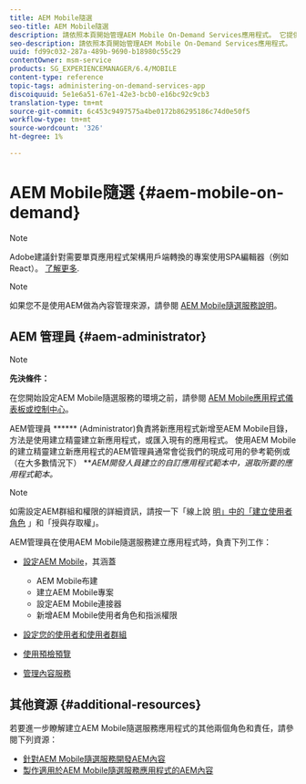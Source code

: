```yaml
---
title: AEM Mobile隨選
seo-title: AEM Mobile隨選
description: 請依照本頁開始管理AEM Mobile On-Demand Services應用程式。 它提供隨選服務AEM管理員的角色和責任概觀。
seo-description: 請依照本頁開始管理AEM Mobile On-Demand Services應用程式。 它提供隨選服務AEM管理員的角色和責任概觀。
uuid: fd99c032-287a-489b-9690-b18980c55c29
contentOwner: msm-service
products: SG_EXPERIENCEMANAGER/6.4/MOBILE
content-type: reference
topic-tags: administering-on-demand-services-app
discoiquuid: 5e1e6a51-67e1-42e3-bcb0-e16bc92c9cb3
translation-type: tm+mt
source-git-commit: 6c453c9497575a4be0172b86295186c74d0e50f5
workflow-type: tm+mt
source-wordcount: '326'
ht-degree: 1%

---
```



# AEM Mobile隨選 {#aem-mobile-on-demand}

>[!NOTE]
>
>Adobe建議針對需要單頁應用程式架構用戶端轉換的專案使用SPA編輯器（例如React）。 [了解更多](/help/sites-developing/spa-overview.md).

>[!NOTE]
>
>如果您不是使用AEM做為內容管理來源，請參閱 [AEM Mobile隨選服務說明](https://helpx.adobe.com/digital-publishing-solution/topics.html)。

## AEM 管理員 {#aem-administrator}

>[!NOTE]
>
>**先決條件：**
>
>在您開始設定AEM Mobile隨選服務的環境之前，請參閱 [AEM Mobile應用程式儀表板或控制中心](/help/mobile/mobile-apps-ondemand-application-dashboard.md)。

AEM管理員 ****** (Administrator)負責將新應用程式新增至AEM Mobile目錄，方法是使用建立精靈建立新應用程式，或匯入現有的應用程式。 使用AEM Mobile的建立精靈建立新應用程式的AEM管理員通常會從我們的現成可用的參考範例或（在大多數情況下） ***AEM開發人員建立的自訂應用程式範本中，選取所要的應用程式範本。*

>[!NOTE]
>
>如需設定AEM群組和權限的詳細資訊，請按一下「線上說 [明」中的「建立使用者角色](https://helpx.adobe.com/digital-publishing-solution/help/account-admin-dps.html) 」和「授與存取權」。

AEM管理員在使用AEM Mobile隨選服務建立應用程式時，負責下列工作：

* [設定AEM Mobile](/help/mobile/aem-mobile-setup.md)，其涵蓋

   * AEM Mobile布建
   * 建立AEM Mobile專案
   * 設定AEM Mobile連接器
   * 新增AEM Mobile使用者角色和指派權限

* [設定您的使用者和使用者群組](/help/mobile/aem-mobile-configure-users.md)
* [使用預檢預覽](/help/mobile/aem-mobile-manage-ondemand-services.md)
* [管理內容服務](/help/mobile/developing-content-services.md)

## 其他資源 {#additional-resources}

若要進一步瞭解建立AEM Mobile隨選服務應用程式的其他兩個角色和責任，請參閱下列資源：

* [針對AEM Mobile隨選服務開發AEM內容](/help/mobile/aem-mobile-on-demand.md)
* [製作適用於AEM Mobile隨選服務應用程式的AEM內容](/help/mobile/mobile-apps-ondemand.md)
